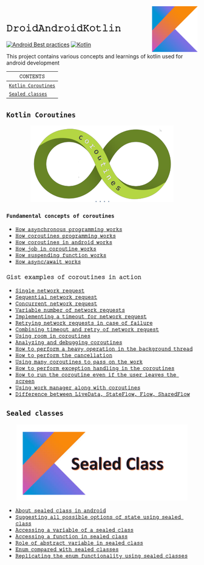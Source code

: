 <img src="https://github.com/devrath/devrath/blob/master/images/kotlin_logo.png" align="right" title="Kotlin Logo" width="120">

# **`𝙳𝚛𝚘𝚒𝚍𝙰𝚗𝚍𝚛𝚘𝚒𝚍𝙺𝚘𝚝𝚕𝚒𝚗`**
[![Android Best practices](https://img.shields.io/badge/Android-best--practices-red)](https://www.android.com/intl/en_in/what-is-android/) [![Kotlin](https://img.shields.io/badge/Kotlin-Sealed%20class-blue)](https://kotlinlang.org/docs/sealed-classes.html)
</br>

This project contains various concepts and learnings of kotlin used for android development

<div align="center">

| `𝙲𝙾𝙽𝚃𝙴𝙽𝚃𝚂` |
| ---------- |
| [`𝙺𝚘𝚝𝚕𝚒𝚗 𝙲𝚘𝚛𝚘𝚞𝚝𝚒𝚗𝚎𝚜`](https://github.com/devrath/DroidAndroidKotlinWiki/blob/main/README.md#kotlin-coroutines) |
| [`𝚂𝚎𝚊𝚕𝚎𝚍 𝚌𝚕𝚊𝚜𝚜𝚎𝚜`](https://github.com/devrath/DroidAndroidKotlinWiki/blob/main/README.md#sealed-classes) |

</div>


## `Kotlin Coroutines`
<p align="center">
    <img src="documentation/images/coroutines.png" height="200" />
</p>

### `Fundamental concepts of coroutines`
* [**`𝙷𝚘𝚠 𝚊𝚜𝚢𝚗𝚌𝚑𝚛𝚘𝚗𝚘𝚞𝚜 𝚙𝚛𝚘𝚐𝚛𝚊𝚖𝚖𝚒𝚗𝚐 𝚠𝚘𝚛𝚔𝚜`**](https://github.com/devrath/DroidAndroidKotlinWiki/wiki/How-asynchronous-programming-works)
* [**`𝙷𝚘𝚠 𝚌𝚘𝚛𝚘𝚞𝚝𝚒𝚗𝚎𝚜 𝚙𝚛𝚘𝚐𝚛𝚊𝚖𝚖𝚒𝚗𝚐 𝚠𝚘𝚛𝚔𝚜`**](https://github.com/devrath/DroidAndroidKotlinWiki/wiki/How-coroutines-programming-works)
* [**`𝙷𝚘𝚠 𝚌𝚘𝚛𝚘𝚞𝚝𝚒𝚗𝚎𝚜 𝚒𝚗 𝚊𝚗𝚍𝚛𝚘𝚒𝚍 𝚠𝚘𝚛𝚔𝚜`**](https://github.com/devrath/DroidAndroidKotlinWiki/wiki/How-coroutines-in-android-works)
* [**`𝙷𝚘𝚠 𝚓𝚘𝚋 𝚒𝚗 𝚌𝚘𝚛𝚘𝚞𝚝𝚒𝚗𝚎 𝚠𝚘𝚛𝚔𝚜`**](https://github.com/devrath/DroidAndroidKotlinWiki/wiki/How-Job-in-coroutine-works)
* [**`𝙷𝚘𝚠 𝚜𝚞𝚜𝚙𝚎𝚗𝚍𝚒𝚗𝚐 𝚏𝚞𝚗𝚌𝚝𝚒𝚘𝚗 𝚠𝚘𝚛𝚔𝚜`**](https://github.com/devrath/DroidAndroidKotlinWiki/wiki/How-suspending-functions-works)
* [**`𝙷𝚘𝚠 𝚊𝚜𝚢𝚗𝚌/𝚊𝚠𝚊𝚒𝚝 𝚠𝚘𝚛𝚔𝚜`**](https://github.com/devrath/DroidAndroidKotlinWiki/wiki/How-async-await-works)

### `𝙶𝚒𝚜𝚝 𝚎𝚡𝚊𝚖𝚙𝚕𝚎𝚜 𝚘𝚏 𝚌𝚘𝚛𝚘𝚞𝚝𝚒𝚗𝚎𝚜 𝚒𝚗 𝚊𝚌𝚝𝚒𝚘𝚗`
* [**`𝚂𝚒𝚗𝚐𝚕𝚎 𝚗𝚎𝚝𝚠𝚘𝚛𝚔 𝚛𝚎𝚚𝚞𝚎𝚜𝚝`**](https://github.com/devrath/DroidAndroidKotlinWiki/wiki/Single-network-request)
* [**`𝚂𝚎𝚚𝚞𝚎𝚗𝚝𝚒𝚊𝚕 𝚗𝚎𝚝𝚠𝚘𝚛𝚔 𝚛𝚎𝚚𝚞𝚎𝚜𝚝`**](https://github.com/devrath/DroidAndroidKotlinWiki/wiki/Sequential-network-request)
* [**`𝙲𝚘𝚗𝚌𝚞𝚛𝚛𝚎𝚗𝚝 𝚗𝚎𝚝𝚠𝚘𝚛𝚔 𝚛𝚎𝚚𝚞𝚎𝚜𝚝`**](https://github.com/devrath/DroidAndroidKotlinWiki/wiki/Concurrent-network-request)
* [**`𝚅𝚊𝚛𝚒𝚊𝚋𝚕𝚎 𝚗𝚞𝚖𝚋𝚎𝚛 𝚘𝚏 𝚗𝚎𝚝𝚠𝚘𝚛𝚔 𝚛𝚎𝚚𝚞𝚎𝚜𝚝𝚜`**](https://github.com/devrath/DroidAndroidKotlinWiki/wiki/Variable-number-of-network-requests)
* [**`𝙸𝚖𝚙𝚕𝚎𝚖𝚎𝚗𝚝𝚒𝚗𝚐 𝚊 𝚝𝚒𝚖𝚎𝚘𝚞𝚝 𝚏𝚘𝚛 𝚗𝚎𝚝𝚠𝚘𝚛𝚔 𝚛𝚎𝚚𝚞𝚎𝚜𝚝`**](https://github.com/devrath/DroidAndroidKotlinWiki/wiki/Implementing-a-timeout-for-network-request)
* [**`𝚁𝚎𝚝𝚛𝚢𝚒𝚗𝚐 𝚗𝚎𝚝𝚠𝚘𝚛𝚔 𝚛𝚎𝚚𝚞𝚎𝚜𝚝𝚜 𝚒𝚗 𝚌𝚊𝚜𝚎 𝚘𝚏 𝚏𝚊𝚒𝚕𝚞𝚛𝚎`**](https://github.com/devrath/DroidAndroidKotlinWiki/wiki/Retrying-network-requests-in-case-of-failure)
* [**`𝙲𝚘𝚖𝚋𝚒𝚗𝚒𝚗𝚐 𝚝𝚒𝚖𝚎𝚘𝚞𝚝 𝚊𝚗𝚍 𝚛𝚎𝚝𝚛𝚢 𝚘𝚏 𝚗𝚎𝚝𝚠𝚘𝚛𝚔 𝚛𝚎𝚚𝚞𝚎𝚜𝚝`**](https://github.com/devrath/DroidAndroidKotlinWiki/wiki/Combining-timeout-and-retry-of-network-request)
* [**`𝚄𝚜𝚒𝚗𝚐 𝚛𝚘𝚘𝚖 𝚒𝚗 𝚌𝚘𝚛𝚘𝚞𝚝𝚒𝚗𝚎𝚜`**](https://github.com/devrath/DroidAndroidKotlinWiki/wiki/Using-room-in-coroutines)
* [**`𝙰𝚗𝚊𝚕𝚢𝚣𝚒𝚗𝚐 𝚊𝚗𝚍 𝚍𝚎𝚋𝚞𝚐𝚐𝚒𝚗𝚐 𝚌𝚘𝚛𝚘𝚞𝚝𝚒𝚗𝚎𝚜`**](https://github.com/devrath/DroidAndroidKotlinWiki/wiki/Analysing-and-debugging-of-coroutines)
* [**`𝙷𝚘𝚠 𝚝𝚘 𝚙𝚎𝚛𝚏𝚘𝚛𝚖 𝚊 𝚑𝚎𝚊𝚟𝚢 𝚘𝚙𝚎𝚛𝚊𝚝𝚒𝚘𝚗 𝚒𝚗 𝚝𝚑𝚎 𝚋𝚊𝚌𝚔𝚐𝚛𝚘𝚞𝚗𝚍 𝚝𝚑𝚛𝚎𝚊𝚍`**](https://github.com/devrath/DroidAndroidKotlinWiki/wiki/How-to-perform-a-heavy-operation-in-background-thread)
* [**`𝙷𝚘𝚠 𝚝𝚘 𝚙𝚎𝚛𝚏𝚘𝚛𝚖 𝚝𝚑𝚎 𝚌𝚊𝚗𝚌𝚎𝚕𝚕𝚊𝚝𝚒𝚘𝚗`**](https://github.com/devrath/DroidAndroidKotlinWiki/wiki/How-to-perform-cancellation)
* [**`𝚄𝚜𝚒𝚗𝚐 𝚖𝚊𝚗𝚢 𝚌𝚘𝚛𝚘𝚞𝚝𝚒𝚗𝚎𝚜 𝚝𝚘 𝚙𝚊𝚜𝚜 𝚘𝚗 𝚝𝚑𝚎 𝚠𝚘𝚛𝚔`**](https://github.com/devrath/DroidAndroidKotlinWiki/wiki/Using-many-coroutines-to-pass-on-the-work)
* [**`𝙷𝚘𝚠 𝚝𝚘 𝚙𝚎𝚛𝚏𝚘𝚛𝚖 𝚎𝚡𝚌𝚎𝚙𝚝𝚒𝚘𝚗 𝚑𝚊𝚗𝚍𝚕𝚒𝚗𝚐 𝚒𝚗 𝚝𝚑𝚎 𝚌𝚘𝚛𝚘𝚞𝚝𝚒𝚗𝚎𝚜`**](https://github.com/devrath/DroidAndroidKotlinWiki/wiki/How-to-perform-exception-handling-in-the-coroutines)
* [**`𝙷𝚘𝚠 𝚝𝚘 𝚛𝚞𝚗 𝚝𝚑𝚎 𝚌𝚘𝚛𝚘𝚞𝚝𝚒𝚗𝚎 𝚎𝚟𝚎𝚗 𝚒𝚏 𝚝𝚑𝚎 𝚞𝚜𝚎𝚛 𝚕𝚎𝚊𝚟𝚎𝚜 𝚝𝚑𝚎 𝚜𝚌𝚛𝚎𝚎𝚗`**](https://github.com/devrath/DroidAndroidKotlinWiki/wiki/How-to-run-the-coroutine-even-if-the-user-leaves-the-screen)
* [**`𝚄𝚜𝚒𝚗𝚐 𝚠𝚘𝚛𝚔 𝚖𝚊𝚗𝚊𝚐𝚎𝚛 𝚊𝚕𝚘𝚗𝚐 𝚠𝚒𝚝𝚑 𝚌𝚘𝚛𝚘𝚞𝚝𝚒𝚗𝚎𝚜`**](https://github.com/devrath/DroidAndroidKotlinWiki/wiki/Using-work-manager-along-with-coroutines)
* [**`𝙳𝚒𝚏𝚏𝚎𝚛𝚎𝚗𝚌𝚎 𝚋𝚎𝚝𝚠𝚎𝚎𝚗 𝙻𝚒𝚟𝚎𝙳𝚊𝚝𝚊, 𝚂𝚝𝚊𝚝𝚎𝙵𝚕𝚘𝚠, 𝙵𝚕𝚘𝚠, 𝚂𝚑𝚊𝚛𝚎𝚍𝙵𝚕𝚘𝚠`**](https://github.com/devrath/DroidAndroidKotlinWiki/wiki/Difference-between-LiveData,-StateFlow,-Flow,-SharedFlow)

## `Sealed classes`
<p align="center">
    <img src="documentation/images/sealed_class.png" height="200" />
</p>

* [**`𝙰𝚋𝚘𝚞𝚝 𝚜𝚎𝚊𝚕𝚎𝚍 𝚌𝚕𝚊𝚜𝚜 𝚒𝚗 𝚊𝚗𝚍𝚛𝚘𝚒𝚍`**](https://github.com/devrath/DroidAndroidKotlinWiki/wiki/About-sealed-class-in-android)
* [**`𝚂𝚞𝚐𝚐𝚎𝚜𝚝𝚒𝚗𝚐 𝚊𝚕𝚕 𝚙𝚘𝚜𝚜𝚒𝚋𝚕𝚎 𝚘𝚙𝚝𝚒𝚘𝚗𝚜 𝚘𝚏 𝚜𝚝𝚊𝚝𝚎 𝚞𝚜𝚒𝚗𝚐 𝚜𝚎𝚊𝚕𝚎𝚍 𝚌𝚕𝚊𝚜𝚜`**](https://github.com/devrath/DroidAndroidKotlinWiki/wiki/Suggesting-all-possible-options-of-state-using-sealed-class)
* [**`𝙰𝚌𝚌𝚎𝚜𝚜𝚒𝚗𝚐 𝚊 𝚟𝚊𝚛𝚒𝚊𝚋𝚕𝚎 𝚘𝚏 𝚊 𝚜𝚎𝚊𝚕𝚎𝚍 𝚌𝚕𝚊𝚜𝚜`**](https://github.com/devrath/DroidAndroidKotlinWiki/wiki/Accessing-a-variable-of-a-sealed-class)
* [**`𝙰𝚌𝚌𝚎𝚜𝚜𝚒𝚗𝚐 𝚊 𝚏𝚞𝚗𝚌𝚝𝚒𝚘𝚗 𝚒𝚗 𝚜𝚎𝚊𝚕𝚎𝚍 𝚌𝚕𝚊𝚜𝚜`**](https://github.com/devrath/DroidAndroidKotlinWiki/wiki/Accessing-a-function-in-sealed-class)
* [**`𝚁𝚘𝚕𝚎 𝚘𝚏 𝚊𝚋𝚜𝚝𝚛𝚊𝚌𝚝 𝚟𝚊𝚛𝚒𝚊𝚋𝚕𝚎 𝚒𝚗 𝚜𝚎𝚊𝚕𝚎𝚍 𝚌𝚕𝚊𝚜𝚜`**](https://github.com/devrath/DroidAndroidKotlinWiki/wiki/Role-of-abstract-variable-in-sealed-class)
* [**`𝙴𝚗𝚞𝚖 𝚌𝚘𝚖𝚙𝚊𝚛𝚎𝚍 𝚠𝚒𝚝𝚑 𝚜𝚎𝚊𝚕𝚎𝚍 𝚌𝚕𝚊𝚜𝚜𝚎𝚜`**](https://github.com/devrath/DroidAndroidKotlinWiki/wiki/Enum-compared-with-sealed-classes)
* [**`𝚁𝚎𝚙𝚕𝚒𝚌𝚊𝚝𝚒𝚗𝚐 𝚝𝚑𝚎 𝚎𝚗𝚞𝚖 𝚏𝚞𝚗𝚌𝚝𝚒𝚘𝚗𝚊𝚕𝚒𝚝𝚢 𝚞𝚜𝚒𝚗𝚐 𝚜𝚎𝚊𝚕𝚎𝚍 𝚌𝚕𝚊𝚜𝚜𝚎𝚜`**](https://github.com/devrath/DroidAndroidKotlinWiki/wiki/Replicating-the-enum-functionality-using-sealed-classes)
